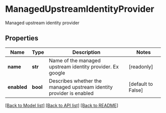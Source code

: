 # ManagedUpstreamIdentityProvider

Managed upstream identity provider
## Properties
Name | Type | Description | Notes
------------ | ------------- | ------------- | -------------
**name** | **str** | Name of the managed upstream identity provider. Ex google | [readonly] 
**enabled** | **bool** | Describes whether the managed upstream identity provider is enabled | [default to False]

[[Back to Model list]](../README.md#documentation-for-models) [[Back to API list]](../README.md#documentation-for-api-endpoints) [[Back to README]](../README.md)


